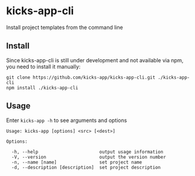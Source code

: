 # kicks-app-cli
Install project templates from the command line

## Install
Since kicks-app-cli is still under development and not available via npm, you need to install it manually:

```cli
git clone https://github.com/kicks-app/kicks-app-cli.git ./kicks-app-cli
npm install ./kicks-app-cli
```

## Usage
Enter `kicks-app -h` to see arguments and options

```cli
Usage: kicks-app [options] <src> [<dest>]

Options:

  -h, --help                       output usage information
  -V, --version                    output the version number
  -n, --name [name]                set project name
  -d, --description [description]  set project description

```